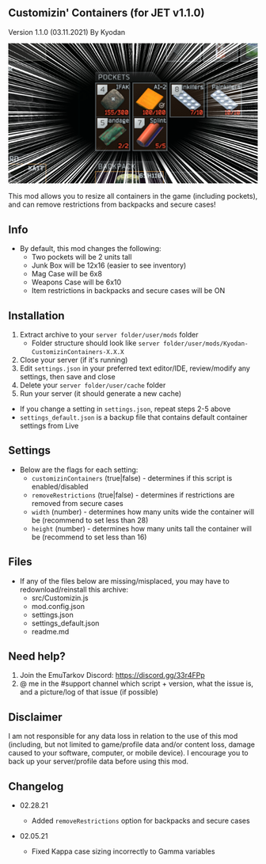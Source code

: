 Customizin' Containers (for JET v1.1.0)
----------------
Version 1.1.0 (03.11.2021)
By Kyodan

![Screenshot](cover.png)

This mod allows you to resize all containers in the game (including pockets), and can remove restrictions from backpacks and secure cases!
                                                                             
## Info

- By default, this mod changes the following:
    * Two pockets will be 2 units tall
    * Junk Box will be 12x16 (easier to see inventory)
    * Mag Case will be 6x8
    * Weapons Case will be 6x10
    * Item restrictions in backpacks and secure cases will be ON

## Installation

1. Extract archive to your `server folder/user/mods` folder 
    * Folder structure should look like `server folder/user/mods/Kyodan-CustomizinContainers-X.X.X`
2. Close your server (if it's running)
3. Edit `settings.json` in your preferred text editor/IDE, review/modify any settings, then save and close
4. Delete your `server folder/user/cache` folder
5. Run your server (it should generate a new cache)

* If you change a setting in `settings.json`, repeat steps 2-5 above
* `settings_default.json` is a backup file that contains default container settings from Live

## Settings

- Below are the flags for each setting:
    * `customizinContainers` (true|false)       - determines if this script is enabled/disabled
    * `removeRestrictions` (true|false)         - determines if restrictions are removed from secure cases
    * `width` (number)                          - determines how many units wide the container will be
                                                (recommend to set less than 28)
    * `height` (number)                         - determines how many units tall the container will be
                                                (recommend to set less than 16)

## Files

- If any of the files below are missing/misplaced, you may have to redownload/reinstall this archive:
    * src/Customizin.js
    * mod.config.json
    * settings.json
    * settings_default.json
    * readme.md   

## Need help?

1. Join the EmuTarkov Discord: https://discord.gg/33r4FPp
2. @ me in the #support channel which script + version, what the issue is, and a picture/log of that issue (if possible)

## Disclaimer

I am not responsible for any data loss in relation to the use of this mod (including, but not limited to game/profile data and/or content loss, damage caused to your software, computer, or mobile device). I encourage you to back up your server/profile data before using this mod.

## Changelog

- 02.28.21
    * Added `removeRestrictions` option for backpacks and secure cases

- 02.05.21
    * Fixed Kappa case sizing incorrectly to Gamma variables
